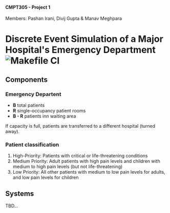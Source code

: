 #### CMPT305 - Project 1

Members: Pashan Irani, Divij Gupta & Manav Meghpara

# Discrete Event Simulation of a Major Hospital's Emergency Department ![Makefile CI](https://github.com/PashanIrani/CMPT305-Project1/actions/workflows/build-check.yml/badge.svg)

## Components

### Emergency Departent

-   **B** total patients
-   **R** single-occupancy patient rooms
-   **B - R** patients inn waiting area

If capacity is full, patients are transferred to a different hospital (turned away).

### Patient classification

1. High-Priority: Patients with critical or life-threatening conditions
2. Medium Priority: Adult patients with high pain levels and children with medium to high pain levels (but not life-threatening)
3. Low Priority: All other patients with medium to low pain levels for adults, and low pain levels for children

## Systems

TBD...
